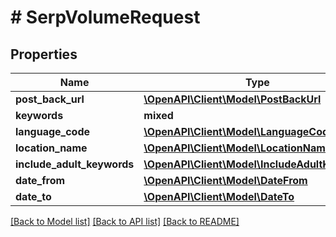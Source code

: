 # # SerpVolumeRequest

## Properties

Name | Type | Description | Notes
------------ | ------------- | ------------- | -------------
**post_back_url** | [**\OpenAPI\Client\Model\PostBackUrl**](PostBackUrl.md) |  | [optional]
**keywords** | **mixed** |  | [optional]
**language_code** | [**\OpenAPI\Client\Model\LanguageCode**](LanguageCode.md) |  | [optional]
**location_name** | [**\OpenAPI\Client\Model\LocationName**](LocationName.md) |  | [optional]
**include_adult_keywords** | [**\OpenAPI\Client\Model\IncludeAdultKeywords**](IncludeAdultKeywords.md) |  | [optional]
**date_from** | [**\OpenAPI\Client\Model\DateFrom**](DateFrom.md) |  | [optional]
**date_to** | [**\OpenAPI\Client\Model\DateTo**](DateTo.md) |  | [optional]

[[Back to Model list]](../../README.md#models) [[Back to API list]](../../README.md#endpoints) [[Back to README]](../../README.md)
